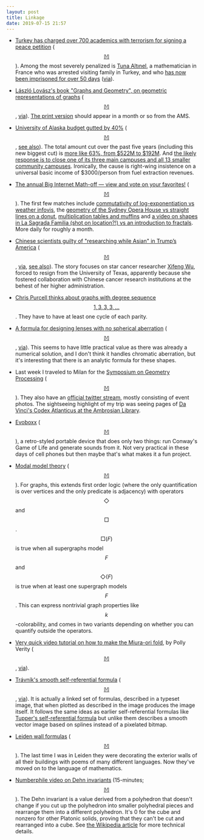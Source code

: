 ```yaml
---
layout: post
title: Linkage
date: 2019-07-15 21:57
---
```

* [Turkey has charged over 700 academics with terrorism for signing a peace petition](https://www.insidehighered.com/news/2019/07/01/about-700-academics-have-been-criminally-charged-turkey-their-signatures-petition) ([$$\mathbb{M}$$](https://mathstodon.xyz/@11011110/102367088461002886)). Among the most severely penalized is [Tuna Altınel](https://en.wikipedia.org/wiki/Tuna_Alt%C4%B1nel), a mathematician in France who was arrested visiting family in Turkey, and who [has now been imprisoned for over 50 days](http://math.univ-lyon1.fr/SoutienTunaAltinel/?lang=en) ([via](https://cameroncounts.wordpress.com/2019/05/31/tuna-altnel/)).

* [László Lovász's book "Graphs and Geometry", on geometric representations of graphs](http://web.cs.elte.hu/~lovasz/bookxx/geomgraphbook/geombook2019.01.11.pdf) ([$$\mathbb{M}$$](https://mathstodon.xyz/@11011110/102374639115017977), [via](https://news.ycombinator.com/item?id=20317825)). [The print version](https://bookstore.ams.org/coll-65) should appear in a month or so from the AMS.

* [University of Alaska budget gutted by 40%](https://www.insidehighered.com/quicktakes/2019/06/28/huge-budget-cut-university-alaska) ([$$\mathbb{M}$$](https://mathstodon.xyz/@11011110/102381510293748063), [see also](https://www.metafilter.com/181768/We-dont-need-no-stinkin-edumaction)). The total amount cut over the past five years (including this new biggest cut) is [more like 63%, from $522M to $192M](https://www.chronicle.com/article/Unprecedented-in-Our/246596). And [the likely response is to close one of its three main campuses and all 13 smaller community campuses](https://www.npr.org/2019/07/03/738569508/university-of-alaska-readies-for-budget-slash-we-may-likely-never-recover). Ironically, the cause is right-wing insistence on a universal basic income of $3000/person from fuel extraction revenues.

* [The annual Big Internet Math-off — view and vote on your favorites!](https://aperiodical.com/category/the-big-internet-math-off/) ([$$\mathbb{M}$$](https://mathstodon.xyz/@11011110/102385386477969762)). 
The first few matches include [commutativity of log-exponentiation vs weather infovis](https://aperiodical.com/2019/07/the-big-internet-math-off-2019-group-1-alex-corner-vs-lucy-rycroft-smith/), the [geometry of the Sydney Opera House vs straight lines on a donut](https://aperiodical.com/2019/07/the-big-internet-math-off-2019-group-2-marianne-rachel-vs-vincent-pantaloni/), [multiplication tables and muffins](https://aperiodical.com/2019/07/the-big-internet-math-off-2019-group-3-vicky-neale-vs-jim-propp/) and [a video on shapes in La Sagrada Familia (shot on location?!) vs an introduction to fractals](https://aperiodical.com/2019/07/the-big-internet-math-off-2019-group-4-colin-beveridge-vs-kyle-d-evans/). More daily for roughly a month.

* [Chinese scientists guilty of "researching while Asian" in Trump’s America](https://www.scmp.com/magazines/post-magazine/long-reads/article/3016267/chinese-scientists-guilty-researching-while) ([$$\mathbb{M}$$](https://mathstodon.xyz/@11011110/102390640744960409), [via](https://news.ycombinator.com/item?id=20319936), [see also](https://www.bloomberg.com/news/features/2019-06-13/the-u-s-is-purging-chinese-americans-from-top-cancer-research)). The story focuses on star cancer researcher [Xifeng Wu](https://en.wikipedia.org/wiki/Xifeng_Wu), forced to resign from the University of Texas, apparently because she fostered collaboration with Chinese cancer research institutions at the behest of her higher administration.

* [Chris Purcell thinks about graphs with degree sequence $$1,3,3,3,\dots$$](https://mathstodon.xyz/@ccppurcell/102133405425258779). They have to have at least one cycle of each parity.

* [A formula for designing lenses with no spherical aberration](https://petapixel.com/2019/07/05/goodbye-aberration-physicist-solves-2000-year-old-optical-problem/) ([$$\mathbb{M}$$](https://mathstodon.xyz/@11011110/102401888807980335), [via](https://news.ycombinator.com/item?id=20369960)). This seems to have little practical value as there was already a numerical solution, and I don't think it handles chromatic aberration, but it's interesting that there is an analytic formula for these shapes.

* Last week I traveled to Milan for the [Symposium on Geometry Processing](https://sgp2019.di.unimi.it/) ([$$\mathbb{M}$$](https://mathstodon.xyz/@11011110/102407039766140849)). They also have an [official twitter stream](https://twitter.com/geometryprocess), mostly consisting of event photos. The sightseeing highlight of my trip was seeing pages of [Da Vinci's Codex Atlanticus at the Ambrosian Library](https://www.ambrosiana.it/en/discover/codex-atlanticus/).

* [Evoboxx](https://boingboing.net/2019/07/08/check-out-this-cool-synthesize.html) ([$$\mathbb{M}$$](https://mathstodon.xyz/@11011110/102412280507996705)), a retro-styled portable device that does only two things: run Conway's Game of Life and generate sounds from it. Not very practical in these days of cell phones but then maybe that's what makes it a fun project. 

* [Modal model theory](http://jdh.hamkins.org/modal-model-theory/) ([$$\mathbb{M}$$](https://mathstodon.xyz/@11011110/102418646790775178)). For graphs, this extends first order logic (where the only quantification is over vertices and the only predicate is adjacency) with operators $$\Diamond$$ and $$\Box$$. $$\Box(F)$$ is true when all supergraphs model $$F$$ and $$\Diamond(F)$$ is true when at least one supergraph models $$F$$. This can express nontrivial graph properties like $$k$$-colorability, and comes in two variants depending on whether you can quantify outside the operators.

* [Very quick video tutorial on how to make the Miura-ori fold](https://www.instagram.com/p/ByH-R4Ql-NA/), by Polly Verity ([$$\mathbb{M}$$](https://mathstodon.xyz/@11011110/102429787082169299), [via](https://www.thisiscolossal.com/2019/07/new-polly-verity/)).

* [Trávník's smooth self-referential formula](http://jtra.cz/stuff/essays/math-self-reference-smooth/index.html) ([$$\mathbb{M}$$](https://mathstodon.xyz/@11011110/102435762025301458), [via](https://twitter.com/johncarlosbaez/status/1141376710551601152)). It is actually a linked set of formulas, described in a typeset image, that when plotted as described in the image produces the image itself. It follows the same ideas as earlier self-referential formulas like [Tupper's self-referential formula](https://en.wikipedia.org/wiki/Tupper%27s_self-referential_formula) but unlike them describes a smooth vector image based on splines instead of a pixelated bitmap.

* [Leiden wall formulas](http://muurformules.nl/) ([$$\mathbb{M}$$](https://mathstodon.xyz/@11011110/102444110227078604)). The last time I was in Leiden they were decorating the exterior walls of all their buildings with poems of many different languages. Now they've moved on to the language of mathematics.

* [Numberphile video on Dehn invariants](https://www.youtube.com/watch?v=eYfpSAxGakI) (15-minutes; [$$\mathbb{M}$$](https://mathstodon.xyz/@11011110/102448538574760818)). The Dehn invariant is a value derived from a polyhedron that doesn't change if you cut up the polyhedron into smaller polyhedral pieces and rearrange them into a different polyhedron. It's 0 for the cube and nonzero for other Platonic solids, proving that they can't be cut and rearranged into a cube. See [the Wikipedia article](https://en.wikipedia.org/wiki/Dehn_invariant) for more technical details.